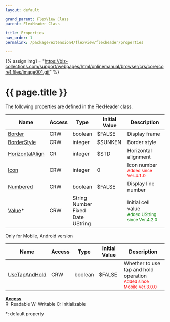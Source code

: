 ```yaml
---
layout: default

grand_parent: FlexView Class
parent: FlexHeader Class

title: Properties
nav_order: 1
permalink: /package/extension4/flexview/flexheader/properties

---
```

{% assign img1 = "https://biz-collections.com/support/webpages/html/onlinemanual/browser/crs/core/core1.files/image001.gif" %}


# {{ page.title }}

The following properties are defined in the FlexHeader class.

|Name       | Access | Type   | Initial Value | Description |
|----------	|--------|--------|---------------|----------|
|[Border](/package/extension4/flexview/flexheader/properties/border) | CRW | boolean | $FALSE |Display frame |
|[BorderStyle](/package/extension4/flexview/flexheader/properties/borderstyle) | CRW | integer | $SUNKEN |Border style |
|[HorizontalAlign](/package/extension4/flexview/flexheader/properties/horizontalalign) | CR | integer | $STD |Horizontal alignment |
|[Icon](/package/extension4/flexview/flexheader/properties/icon) | CRW | integer | 0 |Icon number <br><small><span style="color:red">Added since Ver.4.1.0</span></small>|
|[Numbered](/package/extension4/flexview/flexheader/properties/numbered) | CRW | boolean | $FALSE | Display line number|
|[Value](/package/extension4/flexview/flexheader/properties/value)* | CRW | String<br>Number<br>Fixed<br>Date<br>UString |  | Initial cell value<br><small><span style="color:green">Added UString since Ver.4.2.0</span></small>|


Only for Mobile, Android version 

|Name       | Access | Type   | Initial Value | Description |
|----------	|--------|--------|---------------|----------|
|[UseTapAndHold](/package/extension4/flexview/flexheader/properties/usetapandhold) | CRW | boolean | $FALSE |Whether to use tap and hold operation <br><small><span style="color:red">Added since Mobile Ver.3.0.0</span></small>|

<u><b>Access</b></u><br>
R: Readable
W: Writable
C: Initializable

*: default property